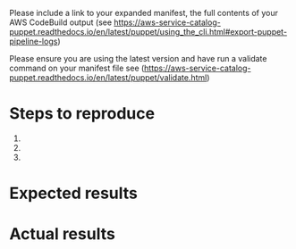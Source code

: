 Please include a link to your expanded manifest, the full contents of your AWS CodeBuild output (see https://aws-service-catalog-puppet.readthedocs.io/en/latest/puppet/using_the_cli.html#export-puppet-pipeline-logs)

Please ensure you are using the latest version and have run a validate command on your manifest file see (https://aws-service-catalog-puppet.readthedocs.io/en/latest/puppet/validate.html)

# Steps to reproduce
1. 
1. 
1. 

# Expected results


# Actual results

